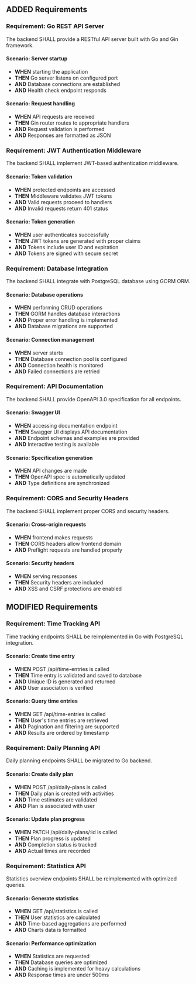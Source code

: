## ADDED Requirements

### Requirement: Go REST API Server
The backend SHALL provide a RESTful API server built with Go and Gin framework.

#### Scenario: Server startup
- **WHEN** starting the application
- **THEN** Go server listens on configured port
- **AND** Database connections are established
- **AND** Health check endpoint responds

#### Scenario: Request handling
- **WHEN** API requests are received
- **THEN** Gin router routes to appropriate handlers
- **AND** Request validation is performed
- **AND** Responses are formatted as JSON

### Requirement: JWT Authentication Middleware
The backend SHALL implement JWT-based authentication middleware.

#### Scenario: Token validation
- **WHEN** protected endpoints are accessed
- **THEN** Middleware validates JWT tokens
- **AND** Valid requests proceed to handlers
- **AND** Invalid requests return 401 status

#### Scenario: Token generation
- **WHEN** user authenticates successfully
- **THEN** JWT tokens are generated with proper claims
- **AND** Tokens include user ID and expiration
- **AND** Tokens are signed with secure secret

### Requirement: Database Integration
The backend SHALL integrate with PostgreSQL database using GORM ORM.

#### Scenario: Database operations
- **WHEN** performing CRUD operations
- **THEN** GORM handles database interactions
- **AND** Proper error handling is implemented
- **AND** Database migrations are supported

#### Scenario: Connection management
- **WHEN** server starts
- **THEN** Database connection pool is configured
- **AND** Connection health is monitored
- **AND** Failed connections are retried

### Requirement: API Documentation
The backend SHALL provide OpenAPI 3.0 specification for all endpoints.

#### Scenario: Swagger UI
- **WHEN** accessing documentation endpoint
- **THEN** Swagger UI displays API documentation
- **AND** Endpoint schemas and examples are provided
- **AND** Interactive testing is available

#### Scenario: Specification generation
- **WHEN** API changes are made
- **THEN** OpenAPI spec is automatically updated
- **AND** Type definitions are synchronized

### Requirement: CORS and Security Headers
The backend SHALL implement proper CORS and security headers.

#### Scenario: Cross-origin requests
- **WHEN** frontend makes requests
- **THEN** CORS headers allow frontend domain
- **AND** Preflight requests are handled properly

#### Scenario: Security headers
- **WHEN** serving responses
- **THEN** Security headers are included
- **AND** XSS and CSRF protections are enabled

## MODIFIED Requirements

### Requirement: Time Tracking API
Time tracking endpoints SHALL be reimplemented in Go with PostgreSQL integration.

#### Scenario: Create time entry
- **WHEN** POST /api/time-entries is called
- **THEN** Time entry is validated and saved to database
- **AND** Unique ID is generated and returned
- **AND** User association is verified

#### Scenario: Query time entries
- **WHEN** GET /api/time-entries is called
- **THEN** User's time entries are retrieved
- **AND** Pagination and filtering are supported
- **AND** Results are ordered by timestamp

### Requirement: Daily Planning API
Daily planning endpoints SHALL be migrated to Go backend.

#### Scenario: Create daily plan
- **WHEN** POST /api/daily-plans is called
- **THEN** Daily plan is created with activities
- **AND** Time estimates are validated
- **AND** Plan is associated with user

#### Scenario: Update plan progress
- **WHEN** PATCH /api/daily-plans/:id is called
- **THEN** Plan progress is updated
- **AND** Completion status is tracked
- **AND** Actual times are recorded

### Requirement: Statistics API
Statistics overview endpoints SHALL be reimplemented with optimized queries.

#### Scenario: Generate statistics
- **WHEN** GET /api/statistics is called
- **THEN** User statistics are calculated
- **AND** Time-based aggregations are performed
- **AND** Charts data is formatted

#### Scenario: Performance optimization
- **WHEN** Statistics are requested
- **THEN** Database queries are optimized
- **AND** Caching is implemented for heavy calculations
- **AND** Response times are under 500ms
